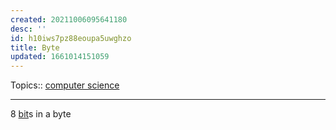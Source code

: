 ```yaml
---
created: 20211006095641180
desc: ''
id: h10iws7pz88eoupa5uwghzo
title: Byte
updated: 1661014151059
---
```

   
Topics::  [computer science](../topics/computer%20science.md)   
   
   
---   
   
8 [bit](../devlog/bit.md)s in a byte